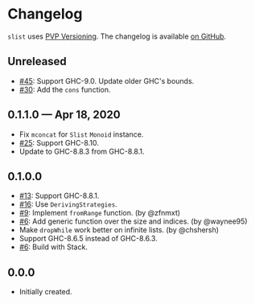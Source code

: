 # Changelog

`slist` uses [PVP Versioning][1].
The changelog is available [on GitHub][2].

## Unreleased

* [#45](https://github.com/kowainik/slist/issues/45):
  Support GHC-9.0. Update older GHC's bounds.
* [#30](https://github.com/kowainik/slist/issues/30):
  Add the `cons` function.

## 0.1.1.0 — Apr 18, 2020

* Fix `mconcat` for `Slist` `Monoid` instance.
* [#25](https://github.com/kowainik/slist/issues/25):
  Support GHC-8.10.
* Update to GHC-8.8.3 from GHC-8.8.1.

## 0.1.0.0

* [#13](https://github.com/kowainik/slist/issues/13):
  Support GHC-8.8.1.
* [#16](https://github.com/kowainik/slist/issues/16):
  Use `DerivingStrategies`.
* [#9](https://github.com/kowainik/slist/issues/9):
  Implement `fromRange` function.
  (by @zfnmxt)
* [#6](https://github.com/kowainik/slist/issues/6):
  Add generic function over the size and indices.
  (by @waynee95)
* Make `dropWhile` work better on infinite lists.
  (by @chshersh)
* Support GHC-8.6.5 instead of GHC-8.6.3.
* [#6](https://github.com/kowainik/slist/issues/6):
  Build with Stack.

## 0.0.0

* Initially created.

[1]: https://pvp.haskell.org
[2]: https://github.com/kowainik/slist/releases
